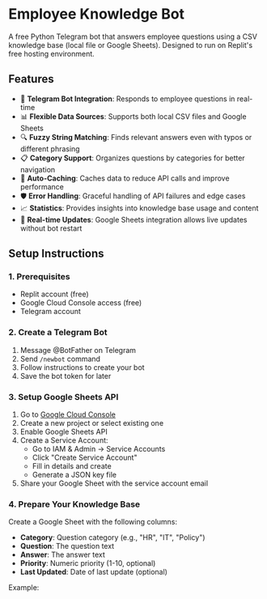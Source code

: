 # Employee Knowledge Bot

A free Python Telegram bot that answers employee questions using a CSV knowledge base (local file or Google Sheets). Designed to run on Replit's free hosting environment.

## Features

- 🤖 **Telegram Bot Integration**: Responds to employee questions in real-time
- 📊 **Flexible Data Sources**: Supports both local CSV files and Google Sheets
- 🔍 **Fuzzy String Matching**: Finds relevant answers even with typos or different phrasing
- 📋 **Category Support**: Organizes questions by categories for better navigation
- 🔄 **Auto-Caching**: Caches data to reduce API calls and improve performance
- 🛡️ **Error Handling**: Graceful handling of API failures and edge cases
- 📈 **Statistics**: Provides insights into knowledge base usage and content
- 🔄 **Real-time Updates**: Google Sheets integration allows live updates without bot restart

## Setup Instructions

### 1. Prerequisites

- Replit account (free)
- Google Cloud Console access (free)
- Telegram account

### 2. Create a Telegram Bot

1. Message @BotFather on Telegram
2. Send `/newbot` command
3. Follow instructions to create your bot
4. Save the bot token for later

### 3. Setup Google Sheets API

1. Go to [Google Cloud Console](https://console.cloud.google.com/)
2. Create a new project or select existing one
3. Enable Google Sheets API
4. Create a Service Account:
   - Go to IAM & Admin → Service Accounts
   - Click "Create Service Account"
   - Fill in details and create
   - Generate a JSON key file
5. Share your Google Sheet with the service account email

### 4. Prepare Your Knowledge Base

Create a Google Sheet with the following columns:
- **Category**: Question category (e.g., "HR", "IT", "Policy")
- **Question**: The question text
- **Answer**: The answer text
- **Priority**: Numeric priority (1-10, optional)
- **Last Updated**: Date of last update (optional)

Example:
